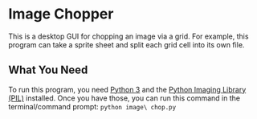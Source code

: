 # Image Chopper
This is a desktop GUI for chopping an image via a grid. For example, this program can take a sprite sheet and split each grid cell into its own file.

## What You Need
To run this program, you need [Python 3](https://www.python.org/downloads/) and the [Python Imaging Library (PIL)](https://pillow.readthedocs.io/en/latest/) installed. Once you have those, you can run this command in the terminal/command prompt: `python image\ chop.py`
